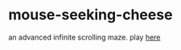 # mouse-seeking-cheese
an advanced infinite scrolling maze.  play [here](http://rawgit.com/jvalle/mouse-seeking-cheese/master/index.html)
